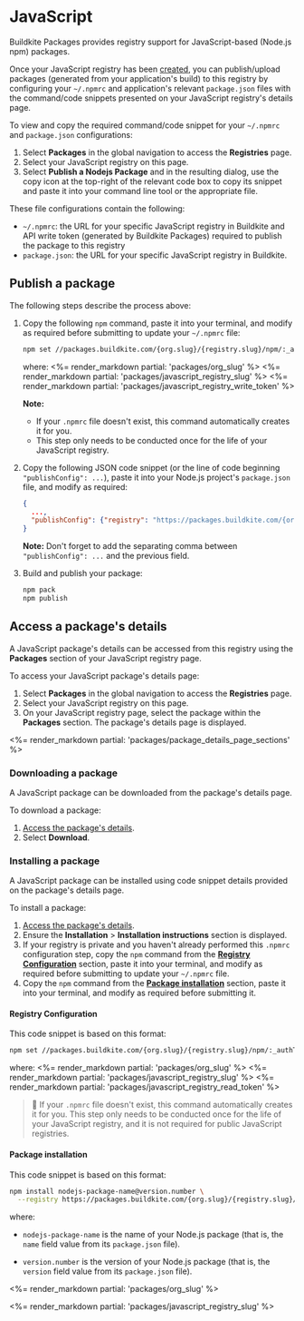 # JavaScript

Buildkite Packages provides registry support for JavaScript-based (Node.js npm) packages.

Once your JavaScript registry has been [created](/docs/packages/manage-registries#create-a-registry), you can publish/upload packages (generated from your application's build) to this registry by configuring your `~/.npmrc` and application's relevant `package.json` files with the command/code snippets presented on your JavaScript registry's details page.

To view and copy the required command/code snippet for your `~/.npmrc` and `package.json` configurations:

1. Select **Packages** in the global navigation to access the **Registries** page.
1. Select your JavaScript registry on this page.
1. Select **Publish a Nodejs Package** and in the resulting dialog, use the copy icon at the top-right of the relevant code box to copy its snippet and paste it into your command line tool or the appropriate file.

These file configurations contain the following:

- `~/.npmrc`: the URL for your specific JavaScript registry in Buildkite and API write token (generated by Buildkite Packages) required to publish the package to this registry
- `package.json`: the URL for your specific JavaScript registry in Buildkite.

## Publish a package

The following steps describe the process above:

1. Copy the following `npm` command, paste it into your terminal, and modify as required before submitting to update your `~/.npmrc` file:

    ```bash
    npm set //packages.buildkite.com/{org.slug}/{registry.slug}/npm/:_authToken registry-write-token
    ```

    where:
    <%= render_markdown partial: 'packages/org_slug' %>
    <%= render_markdown partial: 'packages/javascript_registry_slug' %>
    <%= render_markdown partial: 'packages/javascript_registry_write_token' %>

    **Note:**
    * If your `.npmrc` file doesn't exist, this command automatically creates it for you.
    * This step only needs to be conducted once for the life of your JavaScript registry.

1. Copy the following JSON code snippet (or the line of code beginning `"publishConfig": ...`), paste it into your Node.js project's `package.json` file, and modify as required:

    ```json
    {
      ...,
      "publishConfig": {"registry": "https://packages.buildkite.com/{org.slug}/{registry.slug}/npm/"}
    }
    ```

    **Note:** Don't forget to add the separating comma between `"publishConfig": ...` and the previous field.

1. Build and publish your package:

    ```bash
    npm pack
    npm publish
    ```

## Access a package's details

A JavaScript package's details can be accessed from this registry using the **Packages** section of your JavaScript registry page.

To access your JavaScript package's details page:

1. Select **Packages** in the global navigation to access the **Registries** page.
1. Select your JavaScript registry on this page.
1. On your JavaScript registry page, select the package within the **Packages** section. The package's details page is displayed.

<%= render_markdown partial: 'packages/package_details_page_sections' %>

### Downloading a package

A JavaScript package can be downloaded from the package's details page.

To download a package:

1. [Access the package's details](#access-a-packages-details).
1. Select **Download**.

### Installing a package

A JavaScript package can be installed using code snippet details provided on the package's details page.

To install a package:

1. [Access the package's details](#access-a-packages-details).
1. Ensure the **Installation** > **Installation instructions** section is displayed.
1. If your registry is private and you haven't already performed this `.npmrc` configuration step, copy the `npm` command from the [**Registry Configuration**](#registry-configuration) section, paste it into your terminal, and modify as required before submitting to update your `~/.npmrc` file.
1. Copy the `npm` command from the [**Package installation**](#package-installation) section, paste it into your terminal, and modify as required before submitting it.

<h4 id="registry-configuration">Registry Configuration</h4>

This code snippet is based on this format:

```bash
npm set //packages.buildkite.com/{org.slug}/{registry.slug}/npm/:_authToken registry-read-token
```

where:
<%= render_markdown partial: 'packages/org_slug' %>
<%= render_markdown partial: 'packages/javascript_registry_slug' %>
<%= render_markdown partial: 'packages/javascript_registry_read_token' %>

> 📘
> If your `.npmrc` file doesn't exist, this command automatically creates it for you.
> This step only needs to be conducted once for the life of your JavaScript registry, and it is not required for public JavaScript registries.

<h4 id="package-installation">Package installation</h4>

This code snippet is based on this format:

```bash
npm install nodejs-package-name@version.number \
  --registry https://packages.buildkite.com/{org.slug}/{registry.slug}/npm/
```

where:

- `nodejs-package-name` is the name of your Node.js package (that is, the `name` field value from its `package.json` file).

- `version.number` is the version of your Node.js package (that is, the `version` field value from its `package.json` file).

<%= render_markdown partial: 'packages/org_slug' %>

<%= render_markdown partial: 'packages/javascript_registry_slug' %>
